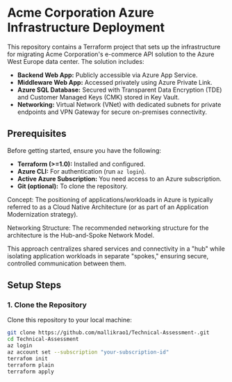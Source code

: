 # Acme Corporation Azure Infrastructure Deployment

This repository contains a Terraform project that sets up the infrastructure for migrating Acme Corporation's e-commerce API solution to the Azure West Europe data center. The solution includes:
- **Backend Web App:** Publicly accessible via Azure App Service.
- **Middleware Web App:** Accessed privately using Azure Private Link.
- **Azure SQL Database:** Secured with Transparent Data Encryption (TDE) and Customer Managed Keys (CMK) stored in Key Vault.
- **Networking:** Virtual Network (VNet) with dedicated subnets for private endpoints and VPN Gateway for secure on-premises connectivity.

## Prerequisites

Before getting started, ensure you have the following:
- **Terraform (>=1.0):** Installed and configured.
- **Azure CLI:** For authentication (run `az login`).
- **Active Azure Subscription:** You need access to an Azure subscription.
- **Git (optional):** To clone the repository.

Concept:
The positioning of applications/workloads in Azure is typically referred to as a Cloud Native Architecture (or as part of an Application Modernization strategy).

Networking Structure:
The recommended networking structure for the architecture is the Hub-and-Spoke Network Model.

This approach centralizes shared services and connectivity in a "hub" while isolating application workloads in separate "spokes," ensuring secure, controlled communication between them.

## Setup Steps

### 1. Clone the Repository
Clone this repository to your local machine:
```bash
git clone https://github.com/mallikrao1/Technical-Assessment-.git
cd Technical-Assessment
az login
az account set --subscription "your-subscription-id"
terrafom init
terraform plain
terraform apply




